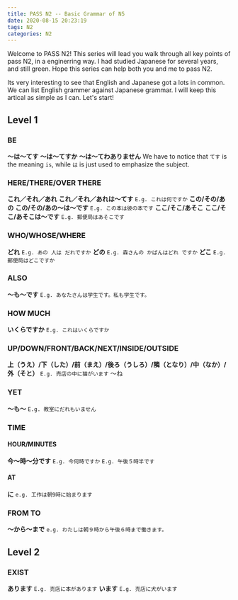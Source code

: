 ```yaml
---
title: PASS N2 -- Basic Grammar of N5
date: 2020-08-15 20:23:19
tags: N2
categories: N2
---
```


Welcome to PASS N2! This series will lead you walk through all key points of pass N2, in a enginerring way. I had studied Japanese for several years, and still green. Hope this series can help both you and me to pass N2.

Its very interesting to see that English and Japanese got a lots in common. We can list English grammer against Japanese grammar. I will keep this artical as simple as I can. Let's start!

## Level 1
### BE
**～は～てす**
**～は～てすか**
**～は～てわありません**
We have to notice that `てす` is the meaning `is`, while `は` is just used to emphasize the subject.
### HERE/THERE/OVER THERE
**これ／それ／あれ**
**これ／それ／あれは～てす**
`E.g. これは何ですか`
**この/その/あの**
**この/その/あの～は～です**
`E.g. この本は彼の本です`
**ここ/そこ/あそこ**
**ここ/そこ/あそこは～です**
`E.g. 郵便局はあそこです`
### WHO/WHOSE/WHERE
**どれ**
`E.g. あの 人は だれですか`
**どの**
`E.g. 森さんの かばんはどれ ですか`
**どこ**
`E.g. 郵便局はどこですか`
### ALSO
**～も～です**
`E.g. あなたさんは学生です。私も学生です。`
### HOW MUCH
**いくらですか**
`E.g. これはいくらですか`
### UP/DOWN/FRONT/BACK/NEXT/INSIDE/OUTSIDE
**上（うえ）/下（した）/前（まえ）/後ろ（うしろ）/隣（となり）/中（なか）/外（そと）**
`E.g. 売店の中に猫がいます`
～ね
### YET
**～も～**
`E.g. 教室にだれもいません`
### TIME
#### HOUR/MINUTES
**今～時～分です**
`E.g. 今何時ですか`
`E.g. 午後５時半です`
#### AT
**に**
`e.g. 工作は朝9時に始まります`
### FROM TO
**～から～まで**
`e.g. わたしは朝９時から午後６時まで働きます。`

## Level 2
### EXIST
**あります**
`E.g. 売店に本があります`
**います**
`E.g. 売店に犬がいます`
